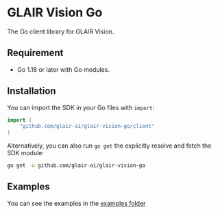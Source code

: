 # GLAIR Vision Go

The Go client library for GLAIR Vision.

## Requirement

- Go 1.18 or later with Go modules.

## Installation

You can import the SDK in your Go files with `import`:

```go
import (
    "github.com/glair-ai/glair-vision-go/client"
)
```

Alternatively, you can also run `go get` the explicitly resolve and fetch the SDK module:

```bash
go get -u github.com/glair-ai/glair-vision-go
```

## Examples

You can see the examples in the [examples folder](./examples) 